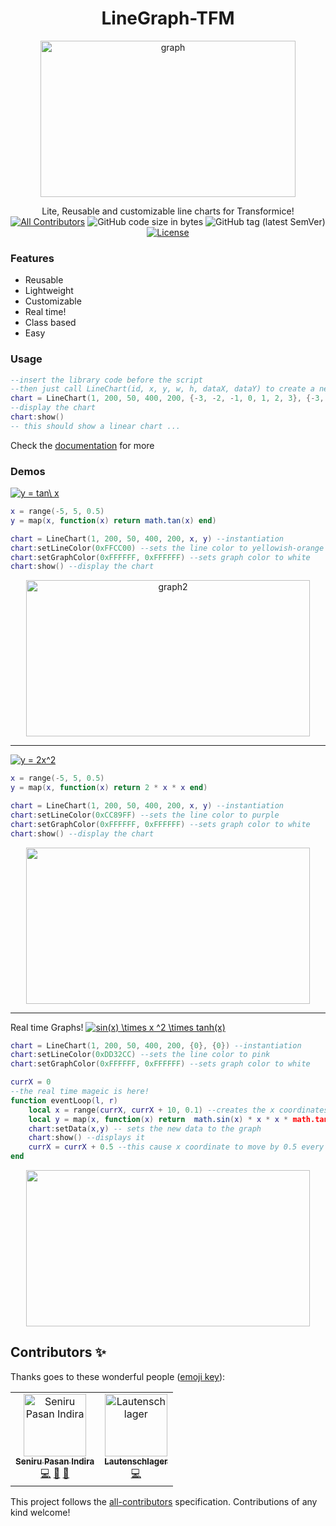 
<h1 align='center'>LineGraph-TFM</h1>
<p align='center'><a href="https://ibb.co/d2vWYHC"><img src="https://i.ibb.co/cF9gnsf/graph.png" alt="graph" border="0" width="90%" height="250"></a></p>
<p align='center'> 
 Lite, Reusable and customizable line charts for Transformice!
 <br> <a href='#contributors'><img src='https://img.shields.io/badge/all_contributors-1-orange.svg?style=flat-square' alt='All Contributors'></a>
  <img alt="GitHub code size in bytes" src="https://img.shields.io/github/languages/code-size/Seniru/LineGraph-TFM">
  <img alt="GitHub tag (latest SemVer)" src="https://img.shields.io/github/v/tag/Seniru/LineGraph-TFM?sort=semver">
  <a href='https://opensource.org/licenses/MIT'><img src='https://img.shields.io/badge/License-MIT-yellow.svg' alt='License'></a><br> 
</p>

### Features
- Reusable
- Lightweight
- Customizable
- Real time!
- Class based
- Easy

### Usage
```lua
--insert the library code before the script
--then just call LineChart(id, x, y, w, h, dataX, dataY) to create a new chart
chart = LineChart(1, 200, 50, 400, 200, {-3, -2, -1, 0, 1, 2, 3}, {-3, -2, -1, 0, 1, 2, 3})
--display the chart
chart:show()
-- this should show a linear chart ...
```
Check the [documentation](https://github.com/Seniru/LineGraph-TFM/blob/master/documentation.md) for more

### Demos


<a href="https://www.codecogs.com/eqnedit.php?latex=y&space;=&space;tan\&space;x" target="_blank"><img src="https://latex.codecogs.com/gif.latex?y&space;=&space;tan\&space;x" title="y = tan\ x" /></a>

```lua
x = range(-5, 5, 0.5)
y = map(x, function(x) return math.tan(x) end)

chart = LineChart(1, 200, 50, 400, 200, x, y) --instantiation
chart:setLineColor(0xFFCC00) --sets the line color to yellowish-orange
chart:setGraphColor(0xFFFFFF, 0xFFFFFF) --sets graph color to white
chart:show() --display the chart
```
<p align='center'>
<a href="https://ibb.co/609mvks"><img src="https://i.ibb.co/1GyLsk2/graph2.png" alt="graph2" border="0" width=95% height=250></a>
</p>
<hr>

<a href="https://www.codecogs.com/eqnedit.php?latex=\inline&space;y&space;=&space;2x^2" target="_blank"><img src="https://latex.codecogs.com/gif.latex?\inline&space;y&space;=&space;2x^2" title="y = 2x^2" /></a>

```lua
x = range(-5, 5, 0.5)
y = map(x, function(x) return 2 * x * x end)

chart = LineChart(1, 200, 50, 400, 200, x, y) --instantiation
chart:setLineColor(0xCC89FF) --sets the line color to purple
chart:setGraphColor(0xFFFFFF, 0xFFFFFF) --sets graph color to white
chart:show() --display the chart
```
<p align='center'><img src='https://i.imgur.com/TulCY9W.png' width=95% height=250></p>
<hr>

Real time Graphs! <a href="https://www.codecogs.com/eqnedit.php?latex=\inline&space;sin(x)&space;\times&space;x&space;^2&space;\times&space;tanh(x)" target="_blank"><img src="https://latex.codecogs.com/gif.latex?\inline&space;sin(x)&space;\times&space;x&space;^2&space;\times&space;tanh(x)" title="sin(x) \times x ^2 \times tanh(x)" /></a>
```lua
chart = LineChart(1, 200, 50, 400, 200, {0}, {0}) --instantiation
chart:setLineColor(0xDD32CC) --sets the line color to pink
chart:setGraphColor(0xFFFFFF, 0xFFFFFF) --sets graph color to white

currX = 0
--the real time mageic is here!
function eventLoop(l, r)
	local x = range(currX, currX + 10, 0.1) --creates the x coordinates
	local y = map(x, function(x) return  math.sin(x) * x * x * math.tanh(x) end ) --maps x values to the specified function
	chart:setData(x,y) -- sets the new data to the graph
	chart:show() --displays it
	currX = currX + 0.5 --this cause x coordinate to move by 0.5 every 500ms
end
```
<p align='center'>
	<img src='https://media.giphy.com/media/ZbSt4f4p32yU0est9S/giphy.gif' width=95% height=250>
</p>

## Contributors ✨

Thanks goes to these wonderful people ([emoji key](https://allcontributors.org/docs/en/emoji-key)):

<!-- ALL-CONTRIBUTORS-LIST:START - Do not remove or modify this section -->
<!-- prettier-ignore -->
<table>
  <tr>
    <td align="center"><a href="https://github.com/Seniru"><img src="https://avatars2.githubusercontent.com/u/34127015?v=4" width="100px;" alt="Seniru Pasan Indira"/><br /><sub><b>Seniru Pasan Indira</b></sub></a><br /><a href="https://github.com/Seniru/LineGraph-TFM/commits?author=Seniru" title="Code">💻</a> <a href="https://github.com/Seniru/LineGraph-TFM/commits?author=Seniru" title="Documentation">📖</a> <a href="#design-Seniru" title="Design">🎨</a></td>
    <td align="center"><a href="http://bit.ly/laut-id"><img src="https://avatars2.githubusercontent.com/u/26045253?v=4" width="100px;" alt="Lautenschlager"/><br /><sub><b>Lautenschlager</b></sub></a><br /><a href="https://github.com/Seniru/LineGraph-TFM/commits?author=Lautenschlager-id" title="Code">💻</a></td>
  </tr>
</table>

<!-- ALL-CONTRIBUTORS-LIST:END -->

This project follows the [all-contributors](https://github.com/all-contributors/all-contributors) specification. Contributions of any kind welcome!
